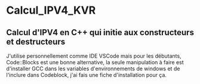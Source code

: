 # Calcul_IPV4_KVR
## Calcul d'IPV4 en C++ qui initie aux constructeurs et destructeurs
J'utilise personnellement comme IDE VSCode mais pour les débutants, Code::Blocks est une bonne alternative, la seule manipulation à faire est d'installer GCC dans les variables d'environnements de windows et de l'inclure dans Codeblock, j'ai fais une fiche d'installation pour ça. 
